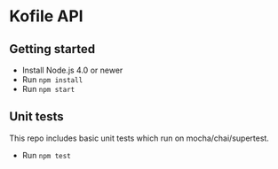 # Kofile API

## Getting started
- Install Node.js 4.0 or newer
- Run `npm install`
- Run `npm start`

## Unit tests
This repo includes basic unit tests which run on  mocha/chai/supertest.
- Run `npm test`

